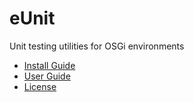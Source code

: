 eUnit
=====

Unit testing utilities for OSGi environments

* [Install Guide](https://github.com/BryanHunt/eUnit/wiki/Install-Guide)
* [User Guide](https://github.com/BryanHunt/eUnit/wiki/User-Guide)
* [License](http://www.eclipse.org/legal/epl-v10.html)
